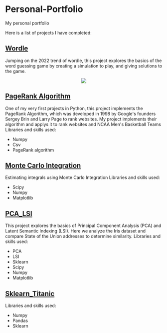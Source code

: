 # Personal-Portfolio
My personal portfolio

Here is a list of projects I have completed:

## [Wordle](https://github.com/zach-chase/Personal-Portfolio/tree/main/Wordle)
Jumping on the 2022 trend of wordle, this project explores the basics of the word guessing game by creating a simulation to play, and giving solutions to the game.


<p align="center">
  <img src="![playWordle](https://user-images.githubusercontent.com/65054541/156868304-59d789dd-c58c-40f4-8f26-3b3fce6008cf.gif)" />
</p>


## [PageRank Algorithm](https://github.com/zach-chase/Personal-Portfolio/blob/main/PageRank/PageRank.ipynb)
One of my very first projects in Python, this project implements the PageRank Algorithm, which was developed in 1998 by Google's founders Sergey Brin and Larry Page to rank websites. My project implements their algorithm and applys it to rank websites and NCAA Men's Basketball Teams
Libraries and skills used:
* Numpy
* Csv
* PageRank algorithm

## [Monte Carlo Integration](https://github.com/zach-chase/Personal-Portfolio/tree/main/MonteCarloIntegration)
Estimating integrals using Monte Carlo Integration
Libraries and skills used:
* Scipy
* Numpy
* Matplotlib

## [PCA_LSI](https://github.com/zach-chase/Personal-Portfolio/tree/main/PCA_LSI)
This project explores the basics of Principal Component Analysis (PCA) and Latent Semantic Indexing (LSI). Here we analyze the Iris dataset and compare State of the Union addresses to determine similarity.
Libraries and skills used:
* PCA
* LSI
* Sklearn
* Scipy
* Numpy
* Matplotlib

## [Sklearn_Titanic](https://github.com/zach-chase/Personal-Portfolio/tree/main/Sklearn_Titanic)
Libraries and skills used:
* Numpy
* Pandas
* Sklearn
